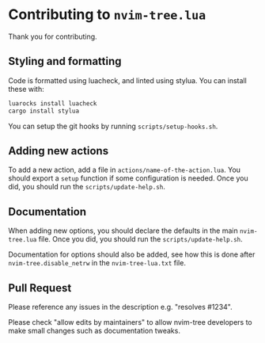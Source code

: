 # Contributing to `nvim-tree.lua`

Thank you for contributing.

## Styling and formatting

Code is formatted using luacheck, and linted using stylua.
You can install these with:

```bash
luarocks install luacheck
cargo install stylua
```

You can setup the git hooks by running `scripts/setup-hooks.sh`.

## Adding new actions

To add a new action, add a file in `actions/name-of-the-action.lua`. You should export a `setup` function if some configuration is needed.
Once you did, you should run the `scripts/update-help.sh`.

## Documentation

When adding new options, you should declare the defaults in the main `nvim-tree.lua` file.
Once you did, you should run the `scripts/update-help.sh`.

Documentation for options should also be added, see how this is done after `nvim-tree.disable_netrw` in the `nvim-tree-lua.txt` file.

## Pull Request

Please reference any issues in the description e.g. "resolves #1234".

Please check "allow edits by maintainers" to allow nvim-tree developers to make small changes such as documentation tweaks.
